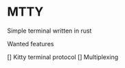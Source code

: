 # MTTY

Simple terminal written in rust

Wanted features

[] Kitty terminal protocol
[] Multiplexing
